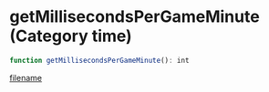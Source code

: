 # getMillisecondsPerGameMinute (Category time)

```js
function getMillisecondsPerGameMinute(): int
```

[filename](getMillisecondsPerGameMinute_m.md ':include')